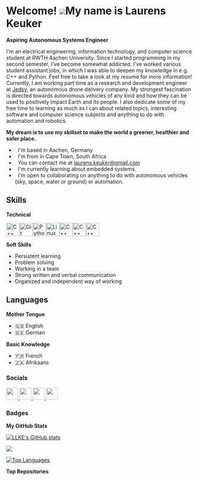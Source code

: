 Welcome! ![](https://user-images.githubusercontent.com/18350557/176309783-0785949b-9127-417c-8b55-ab5a4333674e.gif)My name is Laurens Keuker
======================================================================================================================================

**Aspiring Autonomous Systems Engineer**

I'm an electrical engineering, information technology, and computer science student at RWTH Aachen University. Since I started programming in my second semester, I've become somewhat addicted. I've worked various student assistant jobs, in which I was able to deepen my knowledge in e.g. C++ and Python. Feel free to take a look at my resume for more information! Currently, I am working part time as a research and development engineer at [Jedsy](https://jedsy.com/), an autonomous drone delivery company. My strongest fascination is directed towards autonomous vehicles of any kind and how they can be used to positively impact Earth and its people. I also dedicate some of my free time to learning as much as I can about related topics, interesting software and computer science subjects and anything to do with automation and robotics.

**My dream is to use my skillset to make the world a greener, healthier and safer place.**

* <i class="fa-solid fa-earth-africa"></i>  I'm based in Aachen, Germany
* <i class="fa-solid fa-earth-africa"></i>  I'm from in Cape Town, South Africa
* <i class="fa-solid fa-envelope"></i>  You can contact me at [laurens.keuker@gmail.com](mailto:laurens.keuker@gmail.com)
* <i class="fa-solid fa-school"></i>  I'm currently learning about embedded systems.
* <i class="fa-solid fa-handshake"></i>  I'm open to collaborating on anything to do with autonomous vehicles (sky, space, water or ground) or automation.

## Skills  

**Technical**  
<p align="left">
<a href="https://docs.microsoft.com/en-us/cpp/?view=msvc-170" target="_blank" rel="noreferrer"><img src="https://raw.githubusercontent.com/danielcranney/readme-generator/main/public/icons/skills/cplusplus-colored.svg" width="36" height="36" alt="C++" /></a><a href="https://git-scm.com/" target="_blank" rel="noreferrer"><img src="https://raw.githubusercontent.com/danielcranney/readme-generator/main/public/icons/skills/git-colored.svg" width="36" height="36" alt="Git" /></a><a href="https://www.python.org/" target="_blank" rel="noreferrer"><img src="https://raw.githubusercontent.com/danielcranney/readme-generator/main/public/icons/skills/python-colored.svg" width="36" height="36" alt="Python" /></a><a href="https://www.linux.org" target="_blank" rel="noreferrer"><img src="https://raw.githubusercontent.com/danielcranney/readme-generator/main/public/icons/skills/linux-colored.svg" width="36" height="36" alt="Linux" /></a><a href="https://docs.ros.org/en/iron/index.html" target="_blank" rel="noreferrer"><img src="media/icons/ros-icon.svg" width="36" height="36" alt="C++" /></a><a href="https://www.mathworks.com/help/matlab/" target="_blank" rel="noreferrer"><img src="media/icons/matlab.svg" width="36" height="36" alt="C++" /></a><a href="https://www.qt.io/product/development-tools" target="_blank" rel="noreferrer"><img src="media/icons/qt.svg" width="36" height="36" alt="C++" /></a>
</p>

**Soft Skills**
* Persistent learning
* Problem solving
* Working in a team
* Strong written and verbal communication
* Organized and independent way of working

## Languages

**Mother Tongue**  
* 🇬🇧 English  
* 🇩🇪 German  

**Basic Knowledge**  
* 🇫🇷 French   
* 🇿🇦 Afrikaans  


### Socials

<p align="left"> <a href="https://www.github.com/LLKE" target="_blank" rel="noreferrer"> <picture> <source media="(prefers-color-scheme: dark)" srcset="https://raw.githubusercontent.com/danielcranney/readme-generator/main/public/icons/socials/github-dark.svg" /> <source media="(prefers-color-scheme: light)" srcset="https://raw.githubusercontent.com/danielcranney/readme-generator/main/public/icons/socials/github.svg" /> <img src="https://raw.githubusercontent.com/danielcranney/readme-generator/main/public/icons/socials/github.svg" width="32" height="32" /> </picture> </a> <a href="https://www.linkedin.com/in/laurens-keuker" target="_blank" rel="noreferrer"> <picture> <source media="(prefers-color-scheme: dark)" srcset="https://raw.githubusercontent.com/danielcranney/readme-generator/main/public/icons/socials/linkedin-dark.svg" /> <source media="(prefers-color-scheme: light)" srcset="https://raw.githubusercontent.com/danielcranney/readme-generator/main/public/icons/socials/linkedin.svg" /> <img src="https://raw.githubusercontent.com/danielcranney/readme-generator/main/public/icons/socials/linkedin.svg" width="32" height="32" /> </picture> </a> <a href="https://www.stackoverflow.com/users/23285035/laurens-keuker" target="_blank" rel="noreferrer"> <picture> <source media="(prefers-color-scheme: dark)" srcset="undefined" /> <source media="(prefers-color-scheme: light)" srcset="https://raw.githubusercontent.com/danielcranney/readme-generator/main/public/icons/socials/stackoverflow.svg" /> <img src="https://raw.githubusercontent.com/danielcranney/readme-generator/main/public/icons/socials/stackoverflow.svg" width="32" height="32" /> </picture> </a> <a href="https://www.youtube.com/@laurenshomestage" target="_blank" rel="noreferrer"> <picture> <source media="(prefers-color-scheme: dark)" srcset="undefined" /> <source media="(prefers-color-scheme: light)" srcset="https://raw.githubusercontent.com/danielcranney/readme-generator/main/public/icons/socials/youtube.svg" /> <img src="https://raw.githubusercontent.com/danielcranney/readme-generator/main/public/icons/socials/youtube.svg" width="32" height="32" /> </picture> </a></p>

### Badges

<b>My GitHub Stats</b>

<a href="http://www.github.com/LLKE"><img src="https://github-readme-stats.vercel.app/api?username=LLKE&show_icons=true&hide=&count_private=true&title_color=0891b2&text_color=ffffff&icon_color=0891b2&bg_color=1c1917&hide_border=true&show_icons=true" alt="LLKE's GitHub stats" /></a>

<a href="http://www.github.com/LLKE"><img src="https://github-readme-streak-stats.herokuapp.com/?user=LLKE&stroke=ffffff&background=1c1917&ring=0891b2&fire=0891b2&currStreakNum=ffffff&currStreakLabel=0891b2&sideNums=ffffff&sideLabels=ffffff&dates=ffffff&hide_border=true" /></a>

<a href="https://github.com/LLKE" align="left"><img src="https://github-readme-stats.vercel.app/api/top-langs/?username=LLKE&langs_count=10&title_color=0891b2&text_color=ffffff&icon_color=0891b2&bg_color=1c1917&hide_border=true&locale=en&custom_title=Top%20%Languages" alt="Top Languages" /></a>

<b>Top Repositories</b>

<div width="100%" align="center"></div><br /><br /><br /><br /><br /><br /><br />

